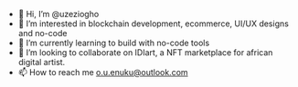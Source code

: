 - 👋 Hi, I’m @uzeziogho
- 👀 I’m interested in blockchain development, ecommerce, UI/UX designs and no-code
- 🌱 I’m currently learning to build with no-code tools
- 💞️ I’m looking to collaborate on IDIart, a NFT marketplace for african digital artist.
- 📫 How to reach me o.u.enuku@outlook.com

<!---
uzeziogho/uzeziogho is a ✨ special ✨ repository because its `README.md` (this file) appears on your GitHub profile.
You can click the Preview link to take a look at your changes.
--->
